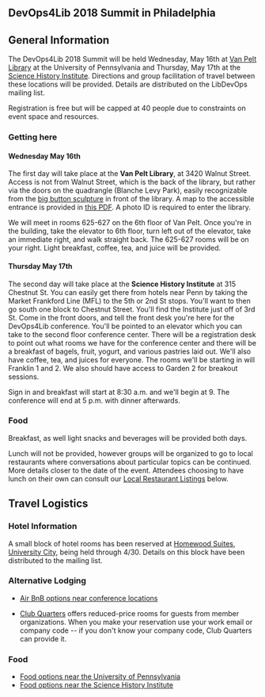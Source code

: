 ## DevOps4Lib 2018 Summit in Philadelphia

## General Information
The  DevOps4Lib 2018 Summit will be held Wednesday, May 16th at [Van Pelt Library](http://www.library.upenn.edu/about/access/vanpelt) at the University of Pennsylvania and Thursday, May 17th at the [Science History Institute](https://www.sciencehistory.org/visit). Directions and group facilitation of travel between these locations will be provided.    Details are distributed on the LibDevOps mailing list.

Registration is free but will be capped at 40 people due to constraints on event space and resources.

### Getting here
#### Wednesday May 16th
The first day will take place at the **Van Pelt Library**, at 3420 Walnut Street. Access is not from Walnut Street, which is the back of the library, but rather via the doors on the quadrangle (Blanche Levy Park), easily recognizable from the [big button sculpture](http://hdl.library.upenn.edu/1017/82076) in front of the library. A map to the accessible entrance is provided in [this PDF](http://www.facilities.upenn.edu/sites/default/files/pennaccess/PA0580L-VanPeltLibrary.pdf).  A photo ID is required to enter the library.

We will meet in rooms 625-627 on the 6th floor of Van Pelt. Once you're in the building, take the elevator to 6th floor, turn left out of the elevator, take an immediate right, and walk straight back. The 625-627 rooms will be on your right. Light breakfast, coffee, tea, and juice will be provided.

#### Thursday May 17th
The second day will take place at the **Science History Institute** at 315 Chestnut St. You can easily get there from hotels near Penn by taking the Market Frankford Line (MFL) to the 5th or 2nd St stops. You'll want to then go south one block to Chestnut Street. You'll find the Institute just off of 3rd St. Come in the front doors, and tell the front desk you're here for the DevOps4Lib conference. You'll be pointed to an elevator which you can take to the second floor conference center. There will be a registration desk to point out what rooms we have for the conference center and there will be a breakfast of bagels, fruit, yogurt, and various pastries laid out. We'll also have coffee, tea, and juices for everyone. The rooms we'll be starting in will Franklin 1 and 2. We also should have access to Garden 2 for breakout sessions.

Sign in and breakfast will start at 8:30 a.m. and we'll begin at 9. The conference will end at 5 p.m. with dinner afterwards.


### Food
Breakfast, as well light snacks and beverages will be provided both days.

Lunch will not be provided, however groups will be organized to go to local restaurants where conversations about particular topics can be continued. More details closer to the date of the event. Attendees choosing to have lunch on their own can consult our [Local Restaurant Listings](#food) below.


## Travel Logistics

### Hotel Information

A small block of hotel rooms has been reserved at [Homewood Suites, University City](http://homewoodsuites3.hilton.com/en/hotels/pennsylvania/homewood-suites-by-hilton-university-city-philadelphia-pa-PHLUPHW/index.html), being held through 4/30.  Details on this block have been distributed to the mailing list.

### Alternative Lodging
* [Air BnB options near conference locations ](https://www.airbnb.com/s/Philadelphia--PA/homes?refinement_paths%5B%5D=%2Fhomes&checkin=2018-05-15&checkout=2018-05-17&adults=1&children=0&infants=0&guests=2&source=mc_search_bar&allow_override%5B%5D=&room_types%5B%5D=Entire%20home%2Fapt&neighborhood_ids%5B%5D=3082&neighborhood_ids%5B%5D=3083&neighborhood_ids%5B%5D=3087&neighborhood_ids%5B%5D=3086&neighborhood_ids%5B%5D=3085&neighborhood_ids%5B%5D=3281&neighborhood_ids%5B%5D=3100&neighborhood_ids%5B%5D=3108&neighborhood_ids%5B%5D=3106&neighborhood_ids%5B%5D=3233&neighborhood_ids%5B%5D=3101&neighborhood_ids%5B%5D=3099&ne_lat=39.97865739243509&ne_lng=-75.13342201481254&sw_lat=39.932557936142445&sw_lng=-75.18603622684867&search_by_map=true&zoom=14&s_tag=4uYFDiQd)

* [Club Quarters](https://clubquartershotels.com/locations/club-quarters-hotel-philadelphia) offers reduced-price rooms for guests from member organizations. When you make your reservation use your work email or company code -- if you don't know your company code, Club Quarters can provide it.

### Food
* [Food options near the University of Pennsylvania](https://docs.google.com/document/d/1QyyvyatlOMOd3BnwAUjPGuJiVvfNp2kk1cp5Y7UvtoY/edit)
* [Food options near the Science History Institute](https://docs.google.com/document/d/1hObT90V35i37foseLUgJmLEua4r6KqbBY1fCNnFyf4w/edit?usp=sharing)
